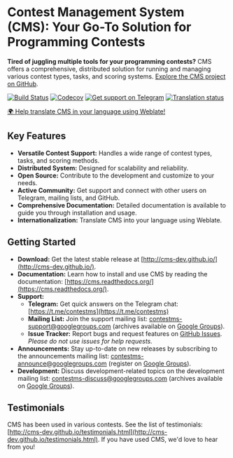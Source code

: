 # Contest Management System (CMS): Your Go-To Solution for Programming Contests

**Tired of juggling multiple tools for your programming contests?** CMS offers a comprehensive, distributed solution for running and managing various contest types, tasks, and scoring systems.  [Explore the CMS project on GitHub](https://github.com/cms-dev/cms).

[![Build Status](https://github.com/cms-dev/cms/actions/workflows/main.yml/badge.svg)](https://github.com/cms-dev/cms/actions)
[![Codecov](https://codecov.io/gh/cms-dev/cms/branch/main/graph/badge.svg)](https://codecov.io/gh/cms-dev/cms)
[![Get support on Telegram](https://img.shields.io/badge/Questions%3F-Join%20the%20Telegram%20group!-%2326A5E4?style=flat&logo=telegram)](https://t.me/contestms)
[![Translation status](https://hosted.weblate.org/widget/cms/svg-badge.svg)](https://hosted.weblate.org/engage/cms/)

[🌍 Help translate CMS in your language using Weblate!](https://hosted.weblate.org/engage/cms/)

## Key Features

*   **Versatile Contest Support:** Handles a wide range of contest types, tasks, and scoring methods.
*   **Distributed System:** Designed for scalability and reliability.
*   **Open Source:**  Contribute to the development and customize to your needs.
*   **Active Community:** Get support and connect with other users on Telegram, mailing lists, and GitHub.
*   **Comprehensive Documentation:** Detailed documentation is available to guide you through installation and usage.
*   **Internationalization:**  Translate CMS into your language using Weblate.

## Getting Started

*   **Download:** Get the latest stable release at [http://cms-dev.github.io/](http://cms-dev.github.io/).
*   **Documentation:**  Learn how to install and use CMS by reading the documentation: [https://cms.readthedocs.org/](https://cms.readthedocs.org/).
*   **Support:**
    *   **Telegram:** Get quick answers on the Telegram chat: [https://t.me/contestms](https://t.me/contestms)
    *   **Mailing List:**  Join the support mailing list: <contestms-support@googlegroups.com> (archives available on [Google Groups](https://groups.google.com/forum/#!forum/contestms-support)).
    *   **Issue Tracker:**  Report bugs and request features on [GitHub Issues](https://github.com/cms-dev/cms/issues). *Please do not use issues for help requests.*
*   **Announcements:** Stay up-to-date on new releases by subscribing to the announcements mailing list: <contestms-announce@googlegroups.com> (register on [Google Groups](https://groups.google.com/forum/#!forum/contestms-announce)).
*   **Development:** Discuss development-related topics on the development mailing list: <contestms-discuss@googlegroups.com> (archives available on [Google Groups](https://groups.google.com/forum/#!forum/contestms-discuss)).

## Testimonials

CMS has been used in various contests. See the list of testimonials: [http://cms-dev.github.io/testimonials.html](http://cms-dev.github.io/testimonials.html).  If you have used CMS, we'd love to hear from you!